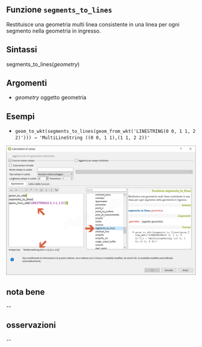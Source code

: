 ## Funzione `segments_to_lines`

Restituisce una geometria multi linea consistente in una linea per ogni segmento nella geometria in ingresso.

## Sintassi

segments_to_lines(_geometry_)

## Argomenti

* _geometry_ oggetto geometria

## Esempi

* `geom_to_wkt(segments_to_lines(geom_from_wkt('LINESTRING(0 0, 1 1, 2 2)'))) → 'MultiLineString ((0 0, 1 1),(1 1, 2 2))'`

![](/img/geometria/segments_to_lines/segments_to_lines1.png)

## nota bene

--

## osservazioni

--